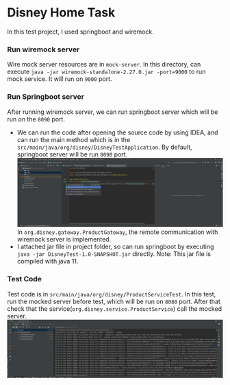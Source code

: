 # Disney Home Task

In this test project, I used springboot and wiremock.

### Run wiremock server
Wire mock server resources are in `mock-server`.
In this directory, can execute `java -jar wiremock-standalone-2.27.0.jar -port=9000` to run mock service.
It will run on `9000` port.

### Run Springboot server
After running wiremock server, we can run springboot server which will be run on the `8090` port.
* We can run the code after opening the source code by using IDEA, and can run the main method which is in the `src/main/java/org/disney/DisneyTestApplication`.
  By default, springboot server will be run `8090` port.
  ![img.png](images/run.png)
  In `org.disney.gateway.ProductGateway`, the remote communication with wiremock server is implemented.
* I attached jar file in project folder, so can run springboot by executing `java -jar DisneyTest-1.0-SNAPSHOT.jar` directly.
Note: This jar file is compiled with java 11.


### Test Code
Test code is in `src/main/java/org/disney/ProductServiceTest`.
In this test, run the mocked server before test, which will be run on `8080` port.
After that check that the service(`org.disney.service.ProductService`) call the mocked server. 
![img.png](images/test_result.png)
